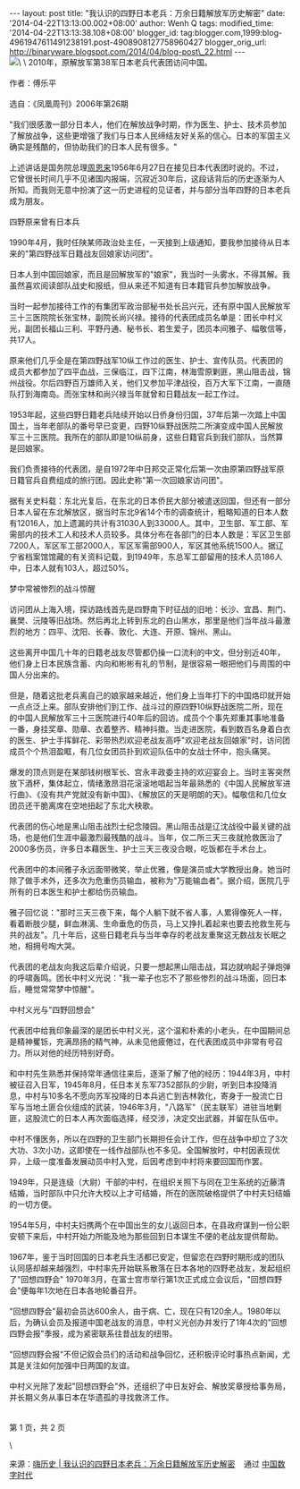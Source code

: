--- layout: post title: "我认识的四野日本老兵：万余日籍解放军历史解密"
date: '2014-04-22T13:13:00.002+08:00' author: Wenh Q tags:
modified\_time: '2014-04-22T13:13:38.108+08:00' blogger\_id:
tag:blogger.com,1999:blog-4961947611491238191.post-4908908127758960427
blogger\_orig\_url:
http://binaryware.blogspot.com/2014/04/blog-post\_22.html ---\
![](https://images-blogger-opensocial.googleusercontent.com/gadgets/proxy?url=http%3A%2F%2Fhilishi.qiniudn.com%2Fwp-content%2Fuploads%2F2010%2F10%2Fb8ac6f402aaf1182d1fe27.jpg&container=blogger&gadget=a&rewriteMime=image%2F*)\
\
2010年，原解放军第38军日本老兵代表团访问中国。\
\
作者：傅乐平\
\
选自：《凤凰周刊》2006年第26期\
\
"我们很感激一部分日本人，他们在解放战争时期，作为医生、护士、技术员参加了解放战争，这些更增强了我们与日本人民缔结友好关系的信心。日本的军国主义确实是残酷的，但协助我们的日本人民有很多。"\
\
上述讲话是国务院总理[周恩来](http://redirect.viglink.com/?key=11fe087258b6fc0532a5ccfc924805c0&u=http%3A%2F%2Fwww.hilishi.com%2Ftag%2F%25E5%2591%25A8%25E6%2581%25A9%25E6%259D%25A5%2F)1956年6月27日在接见日本代表团时说的。不过，它曾很长时间几乎不见诸国内报端，沉寂近30年后，这段话背后的历史逐渐为人所知。而我则无意中扮演了这一历史进程的见证者，并与部分当年四野的日本老兵成为朋友。\
\
四野原来曾有日本兵\
\
1990年4月，我时任陕某师政治处主任，一天接到上级通知，要我参加接待从日本来的"第四野战军日籍战友回娘家访问团"。\
\
日本人到中国回娘家，而且是回解放军的"娘家"，我当时一头雾水，不得其解。我虽然喜欢阅读部队战史和报纸，但从来还不知道有日本籍官兵参加解放战争。\
\
当时一起参加接待工作的有集团军政治部秘书处长吕兴元，还有原中国人民解放军三十三医院院长张宝林，副院长尚兴禄。接待的代表团成员名单是：团长中村义光，副团长福山三利、平野丹通、秘书长、若生爱子，团员本间雅子、幅敬信等，共17人。\
\
原来他们几乎全是在第四野战军10纵工作过的医生、护士、宣传队员。代表团的成员大都参加了四平血战，三保临江，四下江南，林海雪原剿匪，黑山阻击战，锦州战役。尔后四野百万雄师入关，他们又参加平津战役，百万大军下江南，一直随队打到海南岛。而张宝林和尚兴禄当年就曾和日籍战友一起工作过。\
\
1953年起，这些四野日籍老兵陆续开始以日侨身份归国，37年后第一次踏上中国国土，当年老部队的番号早已变更，四野10纵野战医院二所演变成中国人民解放军三十三医院。我所在的部队即是10纵前身，这些日籍官兵到我们部队，当然算是回娘家。\
\
我们负责接待的代表团，是自1972年中日邦交正常化后第一次由原第四野战军原日籍官兵自费组成的旅行团。因此史称"第一次回娘家访问团"。\
\
据有关史料载：东北光复后，在东北的日本侨民大部分被遣送回国，但还有一部分日本人留在东北解放区，据当时东北9省14个市的调查统计，粗略知道的日本人数有12016人，加上遗漏的共计有31030人到33000人。其中，卫生部、军工部、军需部内的技术工人和技术人员较多。具体分布在各部门的日本人数是：军区卫生部7200人，军区军工部2000人，军区军需部900人，军区其他系统1500人。据辽宁省档案馆馆藏的有关资料记载，到1949年，东总军工部留用的技术人员186人中，日本人就有103人，超过50%。\
\
梦中常被惨烈的战斗惊醒\
\
访问团从上海入境，探访路线首先是四野南下时征战的旧地：长沙、宜昌、荆门、襄樊、沅陵等旧战场。然后再北上转到东北的白山黑水，那里是他们当年战斗最激烈的地方：四平、沈阳、长春、敦化、大连、开原、锦州、黑山。\
\
这些离开中国几十年的日籍老战友尽管都仍操一口流利的中文，但分别近40年，他们身上日本民族含蓄、内向和彬彬有礼的节制，是很容易一眼把他们与周围的中国人分出来的。\
\
但是，随着这批老兵离自己的娘家越来越近，他们身上当年打下的中国烙印就开始一点点泛上来。部队安排他们到工作、战斗过的原四野10纵野战医院二所，现在的中国人民解放军三十三医院进行40年后的回访。成员个个事先郑重其事地准备一番，身挂奖章、勋章、衣着整齐、精神抖擞。当走进医院，看到数百名身着白衣的医生、护士手挥鲜花、彩带热烈欢迎老战友高呼"欢迎老战友回娘家"时，访问团成员个个热泪盈眶，有几位女团员扑到欢迎队伍中的女战士怀中，抱头痛哭。\
\
爆发的顶点则是在某部钱树根军长、宫永丰政委主持的欢迎宴会上。当时主客突然放下酒杯，集体起立，情绪激昂泪花滚滚地唱起当年最熟悉的《中国人民解放军进行曲》、《没有共产党就没有新中国》、《解放区的天是明朗的天》。幅敬信和几位女团员还干脆离席在空地扭起了东北大秧歌。\
\
代表团的伤心地是黑山阻击战烈士纪念陵园。黑山阻击战是辽沈战役中最关键的战场，也是他们生涯中最激烈最残酷的战斗。当年，仅二所三天三夜就抢救医治了2000多伤员，许多日本藉医生、护士三天三夜没合眼，吃饭都在手术台上。\
\
代表团中的本间雅子永远面带微笑，举止优雅，像是演员或大学教授出身。她当时除了做手术外，还多次为危重伤员输血，被称为"万能输血者"。据介绍，医院几乎所有的日本医生和护士都给伤员输血。\
\
雅子回忆说："那时三天三夜下来，每个人躺下就不省人事，人累得像死人一样，看着断肢少腿，鲜血淋漓、生命垂危的伤员，马上又挣扎着起来也要去抢救生死与共的战友"。几十年后，这些日籍老兵与当年幸存的老战友重聚这无数战友长眠之地，相拥号啕大哭。\
\
代表团的老战友向我这后辈介绍说，只要一想起黑山阻击战，耳边就响起子弹炮弹的呼啸轰鸣。团长中村义光说："我一辈子也忘不了那些惨烈的战斗场面，回日本后，睡觉常常梦中惊醒"。\
\
中村义光与"四野回想会"\
\
代表团中给我印象最深的是团长中村义光，这个温和朴素的小老头，在中国期间总是精神矍铄，充满昂扬的精气神，从未见他疲倦过，在代表团成员中非常有号召力。所以对他的经历特别好奇。\
\
和中村先生熟悉并保持常年通信往来后，逐渐了解了他的经历：1944年3月，中村被征召入日军，1945年8月，任日本关东军7352部队的少尉，听到日本投降消息，中村与10多名不愿向苏军投降的日本兵逃亡到吉林敦化，寄身于一股流亡日军与当地土匪合伙组成的武装，1946年3月，"八路军"（民主联军）进驻当地剿匪，这股流亡的日本人再次面临选择，经交涉，决定交出武器，并留在队伍中。\
\
中村不懂医务，所以在四野的卫生部门长期担任会计工作，但在战争中却立了3次大功、3次小功，这即使在一线作战部队也不多见。全国解放时，中村因表现优异，上级一度准备发展动员中村入党，后因考虑到中村将来要回国而作罢。\
\
1949年，只是连级（大尉）干部的中村，在组织关照下与同在卫生系统的近藤清结婚，当时部队中只允许大校以上才可结婚，所在的医院破格提供了中村夫妇结婚的一切方便。\
\
1954年5月，中村夫妇携两个在中国出生的女儿返回日本，在县政府谋到一份公职安顿下来后，中村开始力所能及地为那些回到日本谋生不便的老战友提供帮助。\
\
1967年，鉴于当时回国的日本老兵生活都已安定，但留恋在四野时期形成的团队认同感却越来越强烈，中村率先开始联系散落在日本各地的四野老战友，发起组织了"回想四野会"
1970年3月，在富士宫市举行第1次正式成立会议后，"回想四野会"便每年1次地在日本各地轮番召开。\
\
"回想四野会"最初会员达600余人，由于病、亡，现在只有120余人。1980年以后，为确认会员及报道中国老战友的消息，中村义光创办并发行了1年4次的"回想四野会报"季报，成为紧密联系往昔战友的纽带。\
\
"回想四野会报"不但记叙会员们的活动和战争回忆，还积极评论时事热点新闻，尤其是关注如何加强中日两国的友谊。\
\
中村义光除了发起"回想四野会"外，还组织了中日友好会、解放奖章授给事务局，并长期义务从事日本在华遗孤的寻找救济工作。\
\
\
第 1 页，共 2 页
<div>

\

</div>

<div>

来源：[嗨历史 |
我认识的四野日本老兵：万余日籍解放军历史解密](http://feedproxy.google.com/~r/chinadigitaltimes/IyPt/~3/jy8Vvkqv6oQ/) 
  通过 [中国数字时代](http://chinadigitaltimes.net/chinese)

</div>
